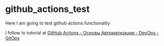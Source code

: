 # github_actions_test
Here I am going to test github actions functionality

I follow to tutorial at [GitHub Actions - Основы Автоматизации - DevOps - GitOps](https://www.youtube.com/watch?v=Yg5rpke79X4)
